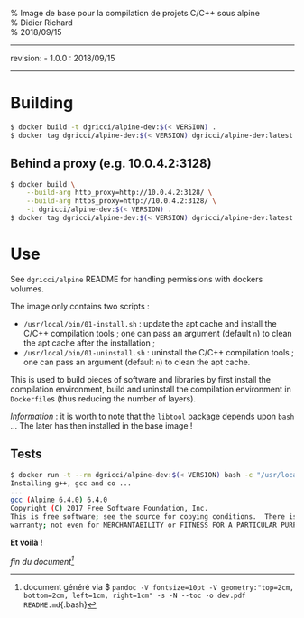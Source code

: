 % Image de base pour la compilation de projets C/C++ sous alpine  
% Didier Richard  
% 2018/09/15

---

revision:
    - 1.0.0 : 2018/09/15  

---

# Building #

```bash
$ docker build -t dgricci/alpine-dev:$(< VERSION) .
$ docker tag dgricci/alpine-dev:$(< VERSION) dgricci/alpine-dev:latest
```

## Behind a proxy (e.g. 10.0.4.2:3128) ##

```bash
$ docker build \
    --build-arg http_proxy=http://10.0.4.2:3128/ \
    --build-arg https_proxy=http://10.0.4.2:3128/ \
    -t dgricci/alpine-dev:$(< VERSION) .
$ docker tag dgricci/alpine-dev:$(< VERSION) dgricci/alpine-dev:latest
```     

# Use #

See `dgricci/alpine` README for handling permissions with dockers volumes.

The image only contains two scripts :

* `/usr/local/bin/01-install.sh` : update the apt cache and install the C/C++
compilation tools ; one can pass an argument (default `n`) to clean the apt
cache after the installation ;
* `/usr/local/bin/01-uninstall.sh` : uninstall the C/C++ compilation tools ;
  one can pass an argument (default `n`) to clean the apt cache.

This is used to build pieces of software and libraries by first install the
compilation environment, build and uninstall the compilation environment in
`Dockerfile`s (thus reducing the number of layers).

_Information_ : it is worth to note that the `libtool` package depends upon
`bash` ... The later has then installed in the base image !

## Tests ##

```bash
$ docker run -t --rm dgricci/alpine-dev:$(< VERSION) bash -c "/usr/local/bin/01-install.sh && gcc --version"
Installing g++, gcc and co ...
...
gcc (Alpine 6.4.0) 6.4.0
Copyright (C) 2017 Free Software Foundation, Inc.
This is free software; see the source for copying conditions.  There is NO
warranty; not even for MERCHANTABILITY or FITNESS FOR A PARTICULAR PURPOSE.

```

__Et voilà !__


_fin du document[^pandoc_gen]_

[^pandoc_gen]: document généré via $ `pandoc -V fontsize=10pt -V geometry:"top=2cm, bottom=2cm, left=1cm, right=1cm" -s -N --toc -o dev.pdf README.md`{.bash}


